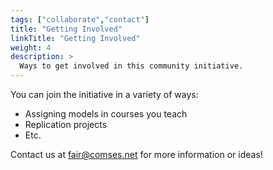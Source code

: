 ```yaml
---
tags: ["collaborate","contact"]
title: "Getting Involved"
linkTitle: "Getting Involved"
weight: 4
description: >
  Ways to get involved in this community initiative.
---
```


You can join the initiative in a variety of ways:
* Assigning models in courses you teach
* Replication projects
* Etc.

Contact us at fair@comses.net for more information or ideas!

